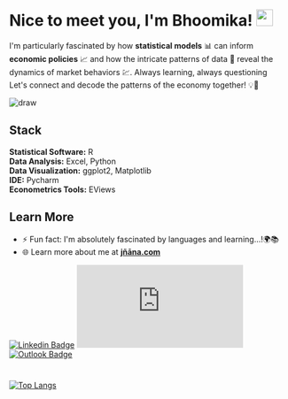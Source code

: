 # Nice to meet you, I'm Bhoomika! <img src="https://raw.githubusercontent.com/MartinHeinz/MartinHeinz/master/wave.gif" width="30px">


I'm particularly fascinated by how **statistical models** 📊 can inform **economic policies** 📈 and how the intricate patterns of data 🧮 reveal the dynamics of market behaviors 💹. Always learning, always questioning <br>
Let's connect and decode the patterns of the economy together! 💡🤝

![draw](https://media.giphy.com/media/DHqth0hVQoIzS/giphy.gif)

## Stack
**Statistical Software:** R<br>
**Data Analysis:** Excel, Python<br>
**Data Visualization:** ggplot2, Matplotlib<br>
**IDE:** Pycharm<br>
**Econometrics Tools:** EViews <br>

## Learn More
- ⚡ Fun fact: I'm absolutely fascinated by languages and learning...!🌍📚
- 🌐 Learn more about me at **[jñāna.com](https://jñāna.com/)**

[![Linkedin Badge](https://img.shields.io/badge/-@bonniepeng-blue?style=flat&logo=Linkedin&logoColor=white&link=https://www.linkedin.com/in/bonniepeng/)](https://www.linkedin.com/in/bonniepeng/)
[![Website Badge](https://img.shields.io/badge/-jñāna.com-purple?style=flat&logo=Google-Chrome&logoColor=white&link=https://jñāna.com)](https://jñāna.com)
[![Outlook Badge](https://img.shields.io/badge/-bonnie.peng-84D7FF?style=flat&logo=Microsoft-Outlook&logoColor=white&link=mailto:bhoomikaangira8@gmail.com)](mailto:bhoomikaangira8@gmail.com)

# 

<!--[![Bhoomi's Github Stats](https://github-readme-stats.vercel.app/api?username=bonniepeng2002&hide=contribs,issues&count_private=true&show_icons=true&theme=dracula)](https://github.com/anuraghazra/github-readme-stats)-->
[![Top Langs](https://github-readme-stats.vercel.app/api/top-langs/?username=s0L-fr&layout=compact&theme=dracula&langs_count=10)](https://github.com/anuraghazra/github-readme-stats)


<!--
**bhoomi2003/bhoomi2003** is a ✨ _special_ ✨ repository because its `README.md` (this file) appears on your GitHub profile.

Here are some ideas to get you started:

- 🔭 I’m currently working on ...
- 👯 I’m looking to collaborate on ...
- 🤔 I’m looking for help with ...
-->
